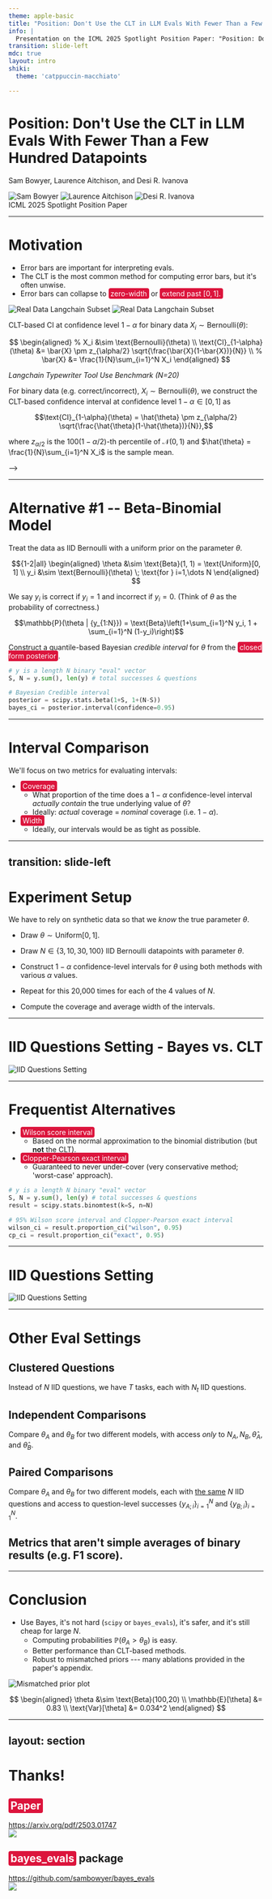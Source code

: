 ```yaml
---
theme: apple-basic
title: "Position: Don't Use the CLT in LLM Evals With Fewer Than a Few Hundred Datapoints"
info: |
  Presentation on the ICML 2025 Spotlight Position Paper: "Position: Don't Use the CLT in LLM Evals With Fewer Than a Few Hundred Datapoints"
transition: slide-left
mdc: true
layout: intro
shiki:
  theme: 'catppuccin-macchiato'

---
```


<style>
  .highlight-red {
    background-color: crimson;
    color: white;
    padding: 2px 4px;
    border-radius: 4px;
  }
</style>

# Position: Don't Use the CLT in LLM Evals With Fewer Than a Few Hundred Datapoints

Sam Bowyer, Laurence Aitchison, and Desi R. Ivanova

<div class="absolute bottom-20">
  <div class="flex gap-2">
    <img src="/img/sam.png" class="rounded-full w-24 h-24" alt="Sam Bowyer">
    <img src="/img/laurence.png" class="rounded-full w-24 h-24" alt="Laurence Aitchison">
    <img src="/img/desi.jpg" class="rounded-full w-24 h-24" alt="Desi R. Ivanova">
  </div>
</div>


<div class="absolute bottom-10">
  <span class="font-700">
    ICML 2025 Spotlight Position Paper
  </span>
</div>


---

# Motivation

<div class="h-2"></div>

<v-clicks depth="2">

- Error bars are important for interpreting evals.
- The CLT is the most common method for computing error bars, but it's often unwise.
- Error bars can collapse to <span class="highlight-red">zero-width</span> or <span class="highlight-red">extend past $[0,1]$.</span>

</v-clicks>

<div class="pt-4">
  <img v-if="$slidev.nav.clicks === 0" src="/img/langchain_plain.png" alt="Real Data Langchain Subset" class="block mx-auto max-h-80 object-contain">
  <img v-if="$slidev.nav.clicks >= 1" src="/img/langchain_clt.png" alt="Real Data Langchain Subset" class="block mx-auto max-h-80 object-contain">
</div>


<div v-if="$slidev.nav.clicks >= 2">
<div class="absolute top-3 right-10 text-sm">
<div class="mt-0.5 p-0.5 bg-blue-100 border-l-4 border-blue-500">

CLT-based CI at confidence level $1-\alpha$ for binary data $X_i \sim \text{Bernoulli}(\theta)$:

$$
\begin{aligned}
% X_i &\sim \text{Bernoulli}(\theta) \\
\text{CI}_{1-\alpha}(\theta) &= \bar{X} \pm z_{\alpha/2} \sqrt{\frac{\bar{X}(1-\bar{X})}{N}} \\
% \bar{X} &= \frac{1}{N}\sum_{i=1}^N X_i
\end{aligned}
$$

</div>

</div>
</div>

<div class="absolute bottom-5 left-10 text-sm">
  <i>
    Langchain Typewriter Tool Use Benchmark (N=20)
  </i>
</div>

<!-- ---

# Central Limit Theorem (CLT) Intervals on Binary Data
<!-- 
<div class="mt-6 p-2 bg-blue-100 border-l-4 border-blue-500">

If $X_1, \dots, X_N$ are <span class="highlight-red">IID</span> r.v.s with mean $\mu \in \R$ and finite variance $\sigma^2$, then 
  $$\sqrt{N} (\hat{\mu} - \mu) \xrightarrow{d} \mathcal{N} \left( 0, \sigma^2 \right) \; \text{as } \text{\colorbox{crimson}{\color{white}{$N \rightarrow \infty$}}},$$
  where $\hat{\mu} = \frac{1}{N}\sum_{i=1}^N X_i$ is the sample mean.


</div>
<div v-click> -->
<div class="h-15"></div>
<div class="mt-6 p-2 bg-blue-100 border-l-4 border-blue-500">

For binary data (e.g. correct/incorrect), $X_i \sim \text{Bernoulli}(\theta)$, we construct the CLT-based confidence interval at confidence level $1-\alpha \in [0,1]$ as

$$\text{CI}_{1-\alpha}(\theta) = \hat{\theta} \pm z_{\alpha/2} \sqrt{\frac{\hat{\theta}(1-\hat{\theta})}{N}},$$

where $z_{\alpha/2}$ is the $100(1-\alpha/2)$-th percentile of $\mathcal{N}(0,1)$ and $\hat{\theta} = \frac{1}{N}\sum_{i=1}^N X_i$ is the sample mean.
<!-- </div> -->
</div> -->

---

# Alternative \#1 -- Beta-Binomial Model
Treat the data as IID Bernoulli with a uniform prior on the parameter $\theta$.

$${1-2|all}
\begin{aligned}
\theta &\sim \text{Beta}(1, 1) = \text{Uniform}[0, 1] \\
y_i &\sim \text{Bernoulli}(\theta) \; \text{for } i=1,\dots N 
\end{aligned}
$$

<div v-click>

We say $y_i$ is correct if $y_i = 1$ and incorrect if $y_i = 0$. (Think of $\theta$ as the probability of correctness.)

</div>

<div v-click>

$$\mathbb{P}(\theta | {y_{1:N}}) = \text{Beta}\left(1+\sum_{i=1}^N y_i, 1 + \sum_{i=1}^N (1-y_i)\right)$$

</div>

<div class="h-2"></div>

<div v-click>

Construct a quantile-based Bayesian *credible interval* for $\theta$ from the <span class="highlight-red">closed form posterior</span>.

</div>

<div v-click>

<!-- <<< @/snippets/snippet1_bayes.py -->
```python
# y is a length N binary "eval" vector
S, N = y.sum(), len(y) # total successes & questions

# Bayesian Credible interval
posterior = scipy.stats.beta(1+S, 1+(N-S))
bayes_ci = posterior.interval(confidence=0.95)
```

</div>

<!-- Notes for Beta-Binomial Model -->

<!-- ---

# Frequentist vs. Bayesian Intervals

<div class="h-10"></div>

<v-clicks depth="2">

- Frequentist *confidence interval:*
    - <span class="highlight-red">The parameter is fixed but unknown,</span> the interval is a random variable depending on the data.
    - "*If we repeated the experiment many times, $100 \times (1-\alpha)\%$ of the time the interval would contain the true parameter.*"

- Bayesian *credible interval:*
    - <span class="highlight-red">The parameter is random,</span> we infer the posterior distribution of the parameter given the data.
    - "*There is a $100 \times (1-\alpha)\%$ probability that the interval contains the true parameter. (Under some modelling assumptions.)*"

</v-clicks> -->



---

# Interval Comparison

We'll focus on two metrics for evaluating intervals:

<v-clicks depth="2">

- <span class="highlight-red">Coverage</span>
    - What proportion of the time does a $1-\alpha$ confidence-level interval *actually contain* the true underlying value of $\theta$? 
    - Ideally: _actual_ coverage $=$ _nominal_ coverage (i.e. $1-\alpha$).
- <span class="highlight-red">Width</span> 
    - Ideally, our intervals would be as tight as possible.

</v-clicks>

<div class="h-2"></div>

---
transition: slide-left
---

# Experiment Setup

<div class="h-15"></div>

We have to rely on synthetic data so that we *know* the true parameter $\theta$.

<v-clicks depth="1">

- Draw $\theta \sim \text{Uniform}[0, 1]$.

- Draw $N \in \{3,10,30,100\}$ IID Bernoulli datapoints with parameter $\theta$.

- Construct $1-\alpha$ confidence-level intervals for $\theta$ using both methods with various $\alpha$ values.

- Repeat for this 20,000 times for each of the 4 values of $N$.

- Compute the coverage and average width of the intervals.

</v-clicks>


---

# IID Questions Setting - Bayes vs. CLT

<img src="/img/pngs/exp4-1_bayes_clt.png" alt="IID Questions Setting" class="w-full h-full object-contain">



<!-- Notes for Comparing CLT vs. Bayes -->

---

# Frequentist Alternatives

<!-- <div class="mt-2 p-0.5 bg-blue-100 border-l-4 border-blue-500">

$$
\text{CI}_{1-\alpha, \text{Wilson}}(\theta) = \frac{\hat{\theta} + \frac{z_{\alpha/2}^2}{2N}}{1 + \frac{z_{\alpha/2}^2}{N}} \pm \frac{\frac{z_{\alpha/2}}{2N}}{1 + \frac{z_{\alpha/2}^2}{N}}\sqrt{4N\hat{\theta}(1 - \hat{\theta}) + z_{\alpha/2}^2}
$$
where $z_{\alpha/2}$ is the $100(1-\alpha/2)$-th percentile of the standard normal distribution. 
</div>

<div v-click>


<div class="mt-2 p-0.5 bg-blue-100 border-l-4 border-blue-500">

$$
\text{CI}_{1-\alpha, \text{CP}}(\theta) = [\theta_\text{lower}, \theta_\text{upper}]
$$

$$
\theta_\text{lower} = B\left(\frac{\alpha}{2}, \sum_{i=1}^N y_i, 1+\sum_{i=1}^N(1-y_i)\right) \quad \text{and} \quad
\theta_\text{upper} = B\left(1-\frac{\alpha}{2}, 1+ \sum_{i=1}^N y_i, \sum_{i=1}^N(1-y_i)\right)
$$

where $B(\alpha, a, b)$ is the $\alpha$-th quantile of the Beta$(a, b)$ distribution.
</div>

</div> -->

<div class="h-10"></div>
<v-clicks depth="2">

- <span class="highlight-red">Wilson score interval</span>
  - Based on the normal approximation to the binomial distribution (but __not__ the CLT).
- <span class="highlight-red">Clopper-Pearson exact interval</span>
  - Guaranteed to never under-cover (very conservative method; 'worst-case' approach).
</v-clicks>

<div class="h-10"></div>

<div v-click> 

```python
# y is a length N binary "eval" vector
S, N = y.sum(), len(y) # total successes & questions
result = scipy.stats.binomtest(k=S, n=N)

# 95% Wilson score interval and Clopper-Pearson exact interval
wilson_ci = result.proportion_ci("wilson", 0.95)
cp_ci = result.proportion_ci("exact", 0.95)
```
</div>



<!-- Notes for Wilson and Clopper-Pearson -->

---

# IID Questions Setting

<img src="/img/pngs/exp4-1.png" alt="IID Questions Setting" class="w-full h-full object-contain">


<!-- Notes for Plot 2 -->
<!-- - (Briefly mention bootstrap -- it's what OpenAI suggest (ref?) bc it's flexible but it's bad)
- Basically: Bayes and Wilson are the best (they make binary assumptions about data and aren't overly cautious, like CP) -->


---

# Other Eval Settings

<div class="h-[1vh]"></div>

<v-clicks depth="2">

## Clustered Questions

Instead of $N$ IID questions, we have $T$ tasks, each with $N_t$ IID questions.

<!-- <div class="h-[5vh]"></div> -->

## Independent Comparisons

Compare $\theta_A$ and $\theta_B$ for two different models, with access _only_ to $N_A, N_B, \hat{\theta}_A,$ and $\hat{\theta}_B$.

<!-- <div class="h-[5vh]"></div> -->

## Paired Comparisons

Compare $\theta_A$ and $\theta_B$ for two different models, each with <u>the same</u> $N$ IID questions and access to question-level successes $\{y_{A;i}\}_{i=1}^N$ and $\{y_{B;i}\}_{i=1}^N$.

<!-- <div class="h-[5vh]"></div> -->

## Metrics that aren't simple averages of binary results (e.g. F1 score).

</v-clicks>

---

# Conclusion

<v-clicks depth="2">

- Use Bayes, it's not hard (`scipy` or `bayes_evals`), it's safer, and it's still cheap for large $N$.
    - Computing probabilities $\mathbb{P}(\theta_A > \theta_B)$ is easy.
    - Better performance than CLT-based methods.
    - Robust to mismatched priors --- many ablations provided in the paper's appendix.

</v-clicks>
<div v-if="$slidev.nav.clicks === 4">

<img src="/img/pngs/exp4-1_beta-100-20_mismatch.png" alt="Mismatched prior plot" class="w-70% object-contain object-top mx-auto">
<div class="absolute bottom-5 right-10 text-sm">

<!-- Instead of $\theta \sim \text{Uniform}[0, 1]$, we have -->
$$
\begin{aligned} 
\theta &\sim \text{Beta}(100,20) \\
\mathbb{E}[\theta] &= 0.83 \\
\text{Var}[\theta] &= 0.034^2
\end{aligned}
$$
</div>
</div>

<!-- ![](/img/table_small.png) -->


<!-- Notes for Main argument -->

---
layout: section
---

# Thanks!

<div class="h-[8vh]"></div>

<div class="grid grid-cols-2 gap-4">
<div class="flex flex-col items-center">
<h2><span class="highlight-red">Paper</span></h2>
<a href="https://arxiv.org/pdf/2503.01747" target="_blank">https://arxiv.org/pdf/2503.01747</a>
<div class="h-[3vh]"></div>
<img src="/img/arxiv_qr.png" class="w-48 h-48 object-contain">
</div>

<div class="flex flex-col items-center">
<h2><span class="highlight-red">bayes_evals</span> package</h2>
<a href="https://github.com/sambowyer/bayes_evals" target="_blank">https://github.com/sambowyer/bayes_evals</a>
<div class="h-[3vh]"></div>
<img src="/img/github_qr.png" class="w-48 h-48 object-contain">
</div>
</div>
